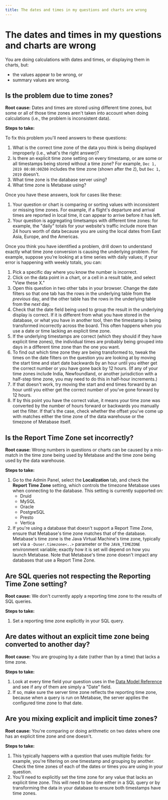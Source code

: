 ```yaml
---
title: The dates and times in my questions and charts are wrong
---
```


# The dates and times in my questions and charts are wrong

You are doing calculations with dates and times, or displaying them in charts, but:

- the values appear to be wrong, or
- summary values are wrong.

## Is the problem due to time zones?

**Root cause:** Dates and times are stored using different time zones, but some or all of those time zones aren't taken into account when doing calculations (i.e., the problem is inconsistent data).

**Steps to take:**

To fix this problem you'll need answers to these questions:

1. What is the correct time zone of the data you think is being displayed improperly (i.e., what's the right answer)?
2. Is there an explicit time zone setting on every timestamp, or are some or all timestamps being stored without a time zone? For example, `Dec 1, 2019 00:00:00Z00` includes the time zone (shown after the `Z`), but `Dec 1, 2019` doesn't.
3. What time zone is the database server using?
4. What time zone is Metabase using?

Once you have these answers, look for cases like these:

1. Your question or chart is comparing or sorting values with inconsistent or missing time zones. For example, if a flight's departure and arrival times are reported in local time, it can appear to arrive before it has left.
2. Your question is aggregating timetsamps with different time zones: for example, the "daily" totals for your website's traffic include more than 24 hours worth of data because you are using the local dates from East Asia, Europe, and the Americas.

Once you think you have identified a problem, drill down to understand exactly what time zone conversion is causing the underlying problem. For example, suppose you're looking at a time series with daily values; if your error is happening with weekly totals, you can:

1. Pick a specific day where you know the number is incorrect.
2. Click on the data point in a chart, or a cell in a result table, and select "View these X."
3. Open this question in two other tabs in your browser. Change the date filters so that one tab has the rows in the underlying table from the _previous_ day, and the other table has the rows in the underlying table from the _next_ day.
4. Check that the date field being used to group the result in the underlying display is correct. If it is different from what you have stored in the database, or what you have in another tool, then the timestamp is being transformed incorrectly across the board. This often happens when you use a date or time lacking an explicit time zone.
5. If the underlying timestamps are correct (which they should if they have explicit time zones), the individual times are probably being grouped into days in a different time zone than the one you want.
6. To find out which time zone they are being transformed to, tweak the times on the date filters on the question you are looking at by moving the start time and start date backwards by an hour until you either get the correct number or you have gone back by 12 hours. (If any of your time zones include India, Newfoundland, or another jurisdiction with a half-step time zone, you may need to do this in half-hour increments.)
7. If that doesn't work, try moving the start and end times forward by an hour until you either get the correct number of you've gone forward by 12 hours.
8. If by this point you have the correct value, it means your time zone was converted by the number of hours forward or backwards you manually set the filter. If that's the case, check whether the offset you've come up with matches either the time zone of the data warehouse or the timezone of Metabase itself.

## Is the Report Time Zone set incorrectly?

**Root cause:** Wrong numbers in questions or charts can be caused by a mis-match in the time zone being used by Metabase and the time zone being used by the data warehouse.

**Steps to take:**

1. Go to the Admin Panel, select the **Localization** tab, and check the **Report Time Zone** setting, which controls the timezone Metabase uses when connecting to the database. This setting is currently supported on:
   - Druid
   - MySQL
   - Oracle
   - PostgreSQL
   - Presto
   - Vertica
2. If you're using a database that doesn't support a Report Time Zone, ensure that Metabase's time zone matches that of the database. Metabase's time zone is the Java Virtual Machine's time zone, typically set via a `-Duser.timezone<..>` parameter or the `JAVA_TIMEZONE` environment variable; exactly how it is set will depend on how you launch Metabase. Note that Metabase's time zone doesn't impact any databases that use a Report Time Zone.

## Are SQL queries not respecting the Reporting Time Zone setting?

**Root cause:** We don't currently apply a reporting time zone to the results of SQL queries.

**Steps to take:**

1. Set a reporting time zone explicitly in your SQL query.

## Are dates without an explicit time zone being converted to another day?

**Root cause:** You are grouping by a date (rather than by a time) that lacks a time zone.

**Steps to take:**

1. Look at every time field your question uses in the [Data Model Reference][data-model] and see if any of them are simply a "Date" field.
2. If so, make sure the server time zone reflects the reporting time zone, because when a query is run on Metabase, the server applies the configured time zone to that date.

## Are you mixing explicit and implicit time zones?

**Root cause:** You're comparing or doing arithmetic on two dates where one has an explicit time zone and one doesn't.

**Steps to take:**

1. This typically happens with a question that uses multiple fields: for example, you're filtering on one timestamp and grouping by another. Check the time zones of each of the dates or times you are using in your question.
2. You'll need to explicitly set the time zone for any value that lacks an explicit time zone. This will need to be done either in a SQL query or by transforming the data in your database to ensure both timestamps have time zones.

[data-model]: ../users-guide/12-data-model-reference.html